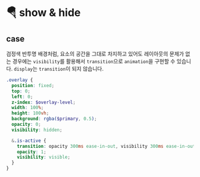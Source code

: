 # 🪂 show & hide

## case

검정색 반투명 배경처럼, 요소의 공간을 그대로 차지하고 있어도 레이아웃의 문제가 없는 경우에는 `visibility`를 활용해서 `transition`으로 `animation`을 구현할 수 있습니다. `display`는 `transition`이 되지 않습니다.

```scss
.overlay {
  position: fixed;
  top: 0;
  left: 0;
  z-index: $overlay-level;
  width: 100%;
  height: 100vh;
  background: rgba($primary, 0.5);
  opacity: 0;
  visibility: hidden;

  &.is-active {
    transition: opacity 300ms ease-in-out, visibility 300ms ease-in-out;
    opacity: 1;
    visibility: visible;
  }
}

```
